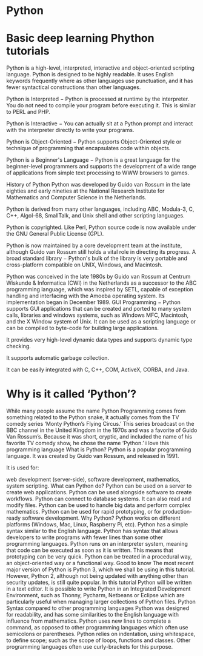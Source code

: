 # Python
# Basic deep learning Phython tutorials
Python is a high-level, interpreted, interactive and object-oriented scripting language. Python is designed to be highly readable. It uses English keywords frequently where as other languages use punctuation, and it has fewer syntactical constructions than other languages.

Python is Interpreted − Python is processed at runtime by the interpreter. You do not need to compile your program before executing it. This is similar to PERL and PHP.

Python is Interactive − You can actually sit at a Python prompt and interact with the interpreter directly to write your programs.

Python is Object-Oriented − Python supports Object-Oriented style or technique of programming that encapsulates code within objects.

Python is a Beginner's Language − Python is a great language for the beginner-level programmers and supports the development of a wide range of applications from simple text processing to WWW browsers to games.

History of Python
Python was developed by Guido van Rossum in the late eighties and early nineties at the National Research Institute for Mathematics and Computer Science in the Netherlands.

Python is derived from many other languages, including ABC, Modula-3, C, C++, Algol-68, SmallTalk, and Unix shell and other scripting languages.

Python is copyrighted. Like Perl, Python source code is now available under the GNU General Public License (GPL).

Python is now maintained by a core development team at the institute, although Guido van Rossum still holds a vital role in directing its progress.
A broad standard library − Python's bulk of the library is very portable and cross-platform compatible on UNIX, Windows, and Macintosh.

Python was conceived in the late 1980s by Guido van Rossum at Centrum Wiskunde & Informatica (CWI) in the Netherlands as a successor to the ABC programming language, which was inspired by SETL, capable of exception handling and interfacing with the Amoeba operating system. Its implementation began in December 1989.
GUI Programming − Python supports GUI applications that can be created and ported to many system calls, libraries and windows systems, such as Windows MFC, Macintosh, and the X Window system of Unix.
It can be used as a scripting language or can be compiled to byte-code for building large applications.

It provides very high-level dynamic data types and supports dynamic type checking.

It supports automatic garbage collection.

It can be easily integrated with C, C++, COM, ActiveX, CORBA, and Java.

# Why is it called ‘Python’?

While many people assume the name Python Programming comes from something related to the Python snake, it actually comes from the TV comedy series ‘Monty Python’s Flying Circus.’ This series broadcast on the BBC channel in the United Kingdom in the 1970s and was a favorite of Guido Van Rossum’s. Because it was short, cryptic, and included the name of his favorite TV comedy show, he chose the name ‘Python.’
i love this programming language
What is Python?
Python is a popular programming language. It was created by Guido van Rossum, and released in 1991.

It is used for:

web development (server-side),
software development,
mathematics,
system scripting.
What can Python do?
Python can be used on a server to create web applications.
Python can be used alongside software to create workflows.
Python can connect to database systems. It can also read and modify files.
Python can be used to handle big data and perform complex mathematics.
Python can be used for rapid prototyping, or for production-ready software development.
Why Python?
Python works on different platforms (Windows, Mac, Linux, Raspberry Pi, etc).
Python has a simple syntax similar to the English language.
Python has syntax that allows developers to write programs with fewer lines than some other programming languages.
Python runs on an interpreter system, meaning that code can be executed as soon as it is written. This means that prototyping can be very quick.
Python can be treated in a procedural way, an object-oriented way or a functional way.
Good to know
The most recent major version of Python is Python 3, which we shall be using in this tutorial. However, Python 2, although not being updated with anything other than security updates, is still quite popular.
In this tutorial Python will be written in a text editor. It is possible to write Python in an Integrated Development Environment, such as Thonny, Pycharm, Netbeans or Eclipse which are particularly useful when managing larger collections of Python files.
Python Syntax compared to other programming languages
Python was designed for readability, and has some similarities to the English language with influence from mathematics.
Python uses new lines to complete a command, as opposed to other programming languages which often use semicolons or parentheses.
Python relies on indentation, using whitespace, to define scope; such as the scope of loops, functions and classes. Other programming languages often use curly-brackets for this purpose.
